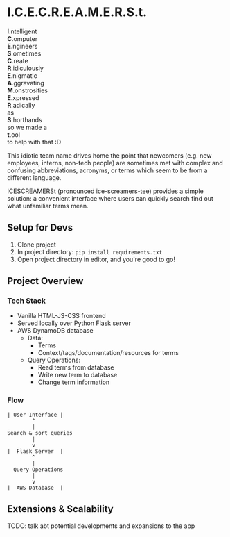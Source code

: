 # I.C.E.C.R.E.A.M.E.R.S.t.

**I**.ntelligent<br>
**C**.omputer<br>
**E**.ngineers<br>
**S**.ometimes<br>
**C**.reate<br>
**R**.idiculously<br>
**E**.nigmatic<br>
**A**.ggravating<br>
**M**.onstrosities<br>
**E**.xpressed<br>
**R**.adically<br>
as<br>
**S**.horthands<br>
so we made a<br>
**t**.ool<br>
to help with that :D

This idiotic team name drives home the point that 
newcomers (e.g. new employees, interns, non-tech people) 
are sometimes met with complex and confusing
abbreviations, acronyms, or terms which seem to be from
a different language.

ICESCREAMERSt (pronounced ice-screamers-tee) provides a simple solution: a convenient interface 
where users can quickly search find out what
unfamiliar terms mean.


## Setup for Devs

1. Clone project
2. In project directory: `pip install requirements.txt`
3. Open project directory in editor, and you're good to go!

## Project Overview

### Tech Stack
- Vanilla HTML-JS-CSS frontend 
- Served locally over Python Flask server
- AWS DynamoDB database
  - Data:
    - Terms
    - Context/tags/documentation/resources for terms
  - Query Operations:
    - Read terms from database
    - Write new term to database
    - Change term information

### Flow

```
| User Interface |
        ^
        |
Search & sort queries
        |
        v
|  Flask Server  |
        ^
        |
  Query Operations
        |
        v
|  AWS Database  |

```

## Extensions & Scalability

TODO: talk abt potential developments and expansions to the app 
